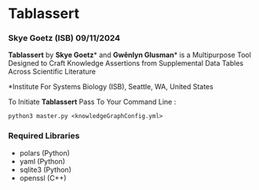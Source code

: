 # Tablassert
### Skye Goetz (ISB) 09/11/2024

**Tablassert** by **Skye Goetz**\* and **Gwênlyn Glusman**\* is a Multipurpose Tool Designed to Craft Knowledge Assertions from Supplemental Data Tables Across Scientific Literature

*Institute For Systems Biology (ISB), Seattle, WA, United States

To Initiate **Tablassert** Pass To Your Command Line :

```
python3 master.py <knowledgeGraphConfig.yml>
```
### Required Libraries
- polars (Python)
- yaml (Python)
- sqlite3 (Python)
- openssl (C++)